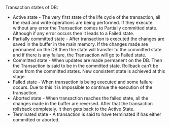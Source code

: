 Transaction states of DB:
- Active state - The very first state of the life cycle of the transaction, all the read and write operations are being performed. If they execute without any error the Transaction comes to Partially committed state. Although if any error occurs then it leads to a Failed state.
- Partially committed state - After transaction is executed the changes are saved in the buffer in the main memory. If the changes made are permanent on the DB then the state will transfer to the committed state and if there is any failure, the Transaction will go to Failed state.
- Committed state - When updates are made permanent on the DB. Then the Transaction is said to be in the committed state. Rollback can’t be done from the committed states. New consistent state is achieved at this stage.
- Failed state - When transaction is being executed and some failure occurs. Due to this it is impossible to continue the execution of the transaction.
- Aborted state - When transaction reaches the failed state, all the changes made in the buffer are reversed. After that the transaction rollsback completely. It then gets back to the Active State.
- Terminated state - A transaction is said to have terminated if has either committed or aborted.